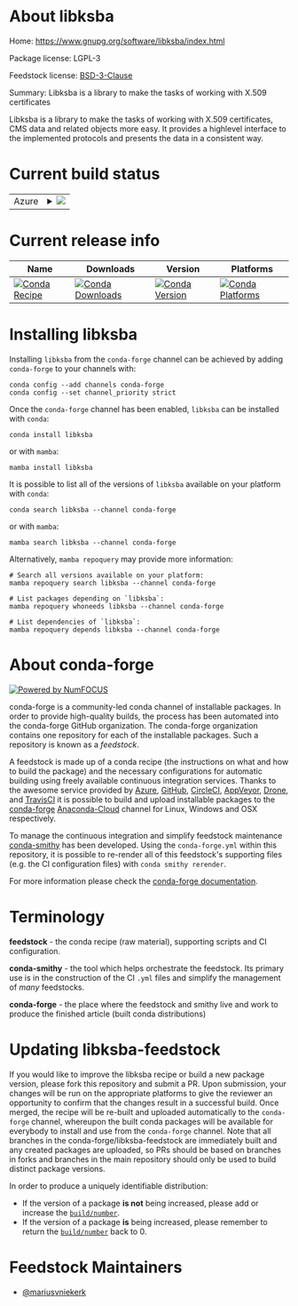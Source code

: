 About libksba
=============

Home: https://www.gnupg.org/software/libksba/index.html

Package license: LGPL-3

Feedstock license: [BSD-3-Clause](https://github.com/conda-forge/libksba-feedstock/blob/main/LICENSE.txt)

Summary: Libksba is a library to make the tasks of working with X.509 certificates

Libksba is a library to make the tasks of working with X.509 certificates,
CMS data and related objects more easy. It provides a highlevel interface to
the implemented protocols and presents the data in a consistent way.


Current build status
====================


<table>
    
  <tr>
    <td>Azure</td>
    <td>
      <details>
        <summary>
          <a href="https://dev.azure.com/conda-forge/feedstock-builds/_build/latest?definitionId=550&branchName=main">
            <img src="https://dev.azure.com/conda-forge/feedstock-builds/_apis/build/status/libksba-feedstock?branchName=main">
          </a>
        </summary>
        <table>
          <thead><tr><th>Variant</th><th>Status</th></tr></thead>
          <tbody><tr>
              <td>linux_64</td>
              <td>
                <a href="https://dev.azure.com/conda-forge/feedstock-builds/_build/latest?definitionId=550&branchName=main">
                  <img src="https://dev.azure.com/conda-forge/feedstock-builds/_apis/build/status/libksba-feedstock?branchName=main&jobName=linux&configuration=linux%20linux_64_" alt="variant">
                </a>
              </td>
            </tr><tr>
              <td>osx_64</td>
              <td>
                <a href="https://dev.azure.com/conda-forge/feedstock-builds/_build/latest?definitionId=550&branchName=main">
                  <img src="https://dev.azure.com/conda-forge/feedstock-builds/_apis/build/status/libksba-feedstock?branchName=main&jobName=osx&configuration=osx%20osx_64_" alt="variant">
                </a>
              </td>
            </tr><tr>
              <td>osx_arm64</td>
              <td>
                <a href="https://dev.azure.com/conda-forge/feedstock-builds/_build/latest?definitionId=550&branchName=main">
                  <img src="https://dev.azure.com/conda-forge/feedstock-builds/_apis/build/status/libksba-feedstock?branchName=main&jobName=osx&configuration=osx%20osx_arm64_" alt="variant">
                </a>
              </td>
            </tr>
          </tbody>
        </table>
      </details>
    </td>
  </tr>
</table>

Current release info
====================

| Name | Downloads | Version | Platforms |
| --- | --- | --- | --- |
| [![Conda Recipe](https://img.shields.io/badge/recipe-libksba-green.svg)](https://anaconda.org/conda-forge/libksba) | [![Conda Downloads](https://img.shields.io/conda/dn/conda-forge/libksba.svg)](https://anaconda.org/conda-forge/libksba) | [![Conda Version](https://img.shields.io/conda/vn/conda-forge/libksba.svg)](https://anaconda.org/conda-forge/libksba) | [![Conda Platforms](https://img.shields.io/conda/pn/conda-forge/libksba.svg)](https://anaconda.org/conda-forge/libksba) |

Installing libksba
==================

Installing `libksba` from the `conda-forge` channel can be achieved by adding `conda-forge` to your channels with:

```
conda config --add channels conda-forge
conda config --set channel_priority strict
```

Once the `conda-forge` channel has been enabled, `libksba` can be installed with `conda`:

```
conda install libksba
```

or with `mamba`:

```
mamba install libksba
```

It is possible to list all of the versions of `libksba` available on your platform with `conda`:

```
conda search libksba --channel conda-forge
```

or with `mamba`:

```
mamba search libksba --channel conda-forge
```

Alternatively, `mamba repoquery` may provide more information:

```
# Search all versions available on your platform:
mamba repoquery search libksba --channel conda-forge

# List packages depending on `libksba`:
mamba repoquery whoneeds libksba --channel conda-forge

# List dependencies of `libksba`:
mamba repoquery depends libksba --channel conda-forge
```


About conda-forge
=================

[![Powered by
NumFOCUS](https://img.shields.io/badge/powered%20by-NumFOCUS-orange.svg?style=flat&colorA=E1523D&colorB=007D8A)](https://numfocus.org)

conda-forge is a community-led conda channel of installable packages.
In order to provide high-quality builds, the process has been automated into the
conda-forge GitHub organization. The conda-forge organization contains one repository
for each of the installable packages. Such a repository is known as a *feedstock*.

A feedstock is made up of a conda recipe (the instructions on what and how to build
the package) and the necessary configurations for automatic building using freely
available continuous integration services. Thanks to the awesome service provided by
[Azure](https://azure.microsoft.com/en-us/services/devops/), [GitHub](https://github.com/),
[CircleCI](https://circleci.com/), [AppVeyor](https://www.appveyor.com/),
[Drone](https://cloud.drone.io/welcome), and [TravisCI](https://travis-ci.com/)
it is possible to build and upload installable packages to the
[conda-forge](https://anaconda.org/conda-forge) [Anaconda-Cloud](https://anaconda.org/)
channel for Linux, Windows and OSX respectively.

To manage the continuous integration and simplify feedstock maintenance
[conda-smithy](https://github.com/conda-forge/conda-smithy) has been developed.
Using the ``conda-forge.yml`` within this repository, it is possible to re-render all of
this feedstock's supporting files (e.g. the CI configuration files) with ``conda smithy rerender``.

For more information please check the [conda-forge documentation](https://conda-forge.org/docs/).

Terminology
===========

**feedstock** - the conda recipe (raw material), supporting scripts and CI configuration.

**conda-smithy** - the tool which helps orchestrate the feedstock.
                   Its primary use is in the construction of the CI ``.yml`` files
                   and simplify the management of *many* feedstocks.

**conda-forge** - the place where the feedstock and smithy live and work to
                  produce the finished article (built conda distributions)


Updating libksba-feedstock
==========================

If you would like to improve the libksba recipe or build a new
package version, please fork this repository and submit a PR. Upon submission,
your changes will be run on the appropriate platforms to give the reviewer an
opportunity to confirm that the changes result in a successful build. Once
merged, the recipe will be re-built and uploaded automatically to the
`conda-forge` channel, whereupon the built conda packages will be available for
everybody to install and use from the `conda-forge` channel.
Note that all branches in the conda-forge/libksba-feedstock are
immediately built and any created packages are uploaded, so PRs should be based
on branches in forks and branches in the main repository should only be used to
build distinct package versions.

In order to produce a uniquely identifiable distribution:
 * If the version of a package **is not** being increased, please add or increase
   the [``build/number``](https://docs.conda.io/projects/conda-build/en/latest/resources/define-metadata.html#build-number-and-string).
 * If the version of a package **is** being increased, please remember to return
   the [``build/number``](https://docs.conda.io/projects/conda-build/en/latest/resources/define-metadata.html#build-number-and-string)
   back to 0.

Feedstock Maintainers
=====================

* [@mariusvniekerk](https://github.com/mariusvniekerk/)

